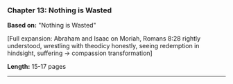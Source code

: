 ### Chapter 13: Nothing is Wasted
**Based on:** "Nothing is Wasted"

[Full expansion: Abraham and Isaac on Moriah, Romans 8:28 rightly understood, wrestling with theodicy honestly, seeing redemption in hindsight, suffering → compassion transformation]

**Length:** 15-17 pages

---

